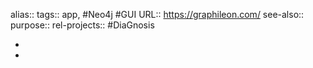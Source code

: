 alias::
tags:: app, #Neo4j #GUI
URL:: https://graphileon.com/
see-also::
purpose::
rel-projects:: #DiaGnosis

-
-
